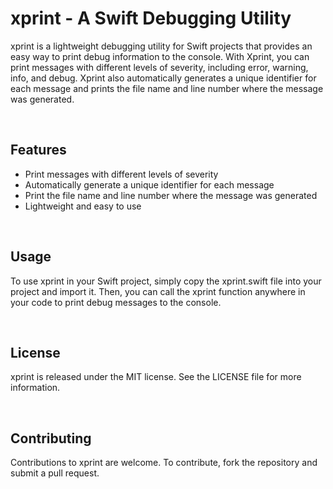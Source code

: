 # xprint - A Swift Debugging Utility

xprint is a lightweight debugging utility for Swift projects that provides an easy way to print debug information to the console. With Xprint, you can print messages with different levels of severity, including error, warning, info, and debug. Xprint also automatically generates a unique identifier for each message and prints the file name and line number where the message was generated.

<br />

## Features
* Print messages with different levels of severity
* Automatically generate a unique identifier for each message
* Print the file name and line number where the message was generated
* Lightweight and easy to use

<br />

## Usage
To use xprint in your Swift project, simply copy the xprint.swift file into your project and import it. Then, you can call the xprint function anywhere in your code to print debug messages to the console.

<br />

## License
xprint is released under the MIT license. See the LICENSE file for more information.

<br />

## Contributing
Contributions to xprint are welcome. To contribute, fork the repository and submit a pull request.